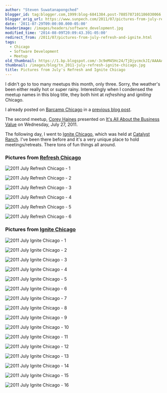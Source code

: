 ```yaml
---
author: "Steven Suwatanapongched"
blogger_id: tag:blogger.com,1999:blog-6841384.post-7885787101186030066
blogger_orig_url: https://www.sunpech.com/2011/07/pictures-from-july-refresh-and-ignite.html
date: '2011-07-29T09:00:00.000-05:00'
headerimage: /images/headers/software_development.jpg
modified_time: '2014-08-09T20:09:43.391-05:00'
redirect_from: /2011/07/pictures-from-july-refresh-and-ignite.html
tags:
  - Chicago
  - Software Development
  - Meetup
old_thumbnail: https://1.bp.blogspot.com/-3c9eM45Hc24/TjDjycmckJI/AAAAAAAAsrY/goiIaQnBwi0/s800/2011-07-27-at-18-34-09.jpg
thumbnail: /images/blog/tn_2011-july-refresh-ignite-chicago.jpg
title: Pictures from July's Refresh and Ignite Chicago
---
```


I didn't go to too many meetups this month, only three. Sorry, the weather's been either really hot or super rainy. Interestingly when I condensed the meetup names in this blog title, they both hint at <i>refreshing</i> and <i>igniting</i> Chicago.

I already posted on <a href="https://barcampchicago.org/">Barcamp Chicago</a> in a <a href="/2011/07/barcamp-chicago-at-pumping-station-one">previous blog post</a>.

The second meetup, <a href="https://twitter.com/#!/coreyhaines">Corey Haines</a> presented on <a href="https://www.meetup.com/Refresh-Chicago/events/15970788/">It's All About the Business Value</a> on Wednesday, July 27, 2011.

The following day, I went to <a href="https://www.ignitechi.org/">Ignite Chicago</a>, which was held at <a href="https://www.catalystranch.com/">Catalyst Ranch</a>. I've been there before and it's a very unique place to hold meetings/retreats. There tons of fun things all around.

### Pictures from <a href="https://www.meetup.com/Refresh-Chicago/">Refresh Chicago</a>

![2011 July Refresh Chicago - 1](/images/blog/2011-07-27-at-18-34-09.jpg)

![2011 July Refresh Chicago - 2](/images/blog/2011-07-27-at-18-56-32.jpg)

![2011 July Refresh Chicago - 3](/images/blog/2011-07-27-at-18-57-00.jpg)

![2011 July Refresh Chicago - 4](/images/blog/2011-07-27-at-18-57-55.jpg)

![2011 July Refresh Chicago - 5](/images/blog/2011-07-27-at-19-00-24.jpg)

![2011 July Refresh Chicago - 6](/images/blog/2011-07-27-at-19-01-06.jpg)

### Pictures from <a href="https://www.ignitechi.org/">Ignite Chicago</a>

![2011 July Ignite Chicago - 1](/images/blog/2011-07-28-at-19-03-44.jpg)

![2011 July Ignite Chicago - 2](/images/blog/2011-07-28-at-19-17-39.jpg)

![2011 July Ignite Chicago - 3](/images/blog/2011-07-28-at-19-18-13.jpg)

![2011 July Ignite Chicago - 4](/images/blog/2011-07-28-at-19-21-59.jpg)

![2011 July Ignite Chicago - 5](/images/blog/2011-07-28-at-19-25-17.jpg)

![2011 July Ignite Chicago - 6](/images/blog/2011-07-28-at-19-25-53.jpg)

![2011 July Ignite Chicago - 7](/images/blog/2011-07-28-at-19-26-19.jpg)

![2011 July Ignite Chicago - 8](/images/blog/2011-07-28-at-19-28-48.jpg)

![2011 July Ignite Chicago - 9](/images/blog/2011-07-28-at-19-32-42.jpg)

![2011 July Ignite Chicago - 10](/images/blog/2011-07-28-at-19-42-16.jpg)

![2011 July Ignite Chicago - 11](/images/blog/2011-07-28-at-19-46-11.jpg)

![2011 July Ignite Chicago - 12](/images/blog/2011-07-28-at-19-51-26+%25281%2529.jpg)

![2011 July Ignite Chicago - 13](/images/blog/2011-07-28-at-19-57-49.jpg)

![2011 July Ignite Chicago - 14](/images/blog/2011-07-28-at-20-02-39.jpg)

![2011 July Ignite Chicago - 15](/images/blog/2011-07-28-at-20-08-39.jpg)

![2011 July Ignite Chicago - 16](/images/blog/2011-07-28-at-20-14-44.jpg)